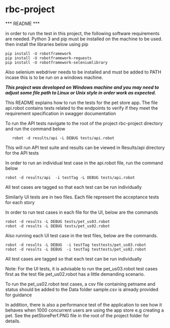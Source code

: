 # rbc-project

*** README ***

in order to run the test in this project, the following software requirements
are needed.
Python 3 and pip must be installed on the machine to be used.
then install the libraries below using pip

	pip install -U robotframework
	pip install -U robotframework-requests
	pip install -U robotframework-seleniumlibrary

Also selenium webdriver needs to be installed and must be added to PATH
incase this is to be run on a windows machine.

***This project was developed on Windows machine and you may need to adjust
some file path to Linux or Unix style in order work as expected.***


This README explains how to run the tests for the pet store app.
The file api.robot contains tests related to the endpoints to verify if they meet the requirement specification
in swagger documentation

To run the API tests navigate to the root of the project rbc-project directory and run the command below
           
	   robot -d results/api -L DEBUG tests/api.robot

This will run API test suite and results can be viewed in Results/api directory for the API tests

In order to run an individual test case in the api.robot file, run the command below
	
	robot -d results/api  -i testTag -L DEBUG tests/api.robot

All test cases are tagged so that each test can be run individually


Similarly UI tests are in two files. Each file represent the acceptance tests for each story

In order to run test cases in each file for the UI, below are the commands
	
	robot -d results -L DEBUG tests/pet_us03.robot
	robot -d results -L DEBUG tests/pet_us02.robot

Also running each UI test case in the test files, below are the commands.

	robot -d results -L DEBUG  -i testTag testtests/pet_us03.robot
	robot -d results -L DEBUG  -i testTag testtests/pet_us02.robot

All test cases are tagged so that each test can be run individually

Note: For the UI tests, it is advisable to run the pet_us03.robot test cases first as the test file pet_us02.robot
has a little demanding scenario.

To run the pet_us02.robot test cases, a csv file containing petname and status should be added to the Data folder
sample.csv is already provided for guidance 

In addition, there is also a performance test of the application to see how it behaves when 1000 concurrent users
are using the app store e.g creating a pet.
See the petStorePerf.PNG file in the root of the project folder for details.
